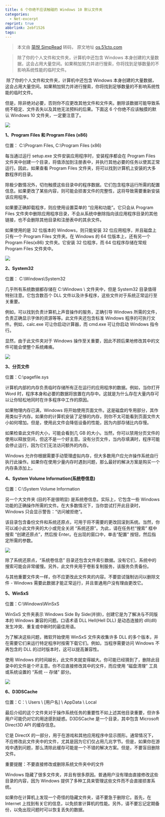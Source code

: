 ```yaml
---
title: 6 个你绝不应该触碰的 Windows 10 默认文件夹
categories:
  - Net-excerpt
reprint: true
abbrlink: 2ebf1526
tags:
---
```



> 本文由 [简悦 SimpRead](http://ksria.com/simpread/) 转码， 原文地址 [os.51cto.com](https://os.51cto.com/article/634698.html)

> 除了你的个人文件和文件夹，计算机中还包含 Windows 本身创建的大量数据，这会占用大量空间。如果稍加努力并进行搜索，你将找到足够数量的不影响系统性能的临时文件。

 除了你的个人文件和文件夹，计算机中还包含 Windows 本身创建的大量数据，这会占用大量空间。如果稍加努力并进行搜索，你将找到足够数量的不影响系统性能的临时文件。

但是，除非绝对必要，否则你不应更改其他文件和文件夹。删除该数据可能导致系统不稳定、文件丢失以及其他无法预料的后果。下面这 6 个你绝不应该触摸的默认 Windows 10 文件夹，一定要注意了。

![](https://s3.51cto.com/oss/202012/14/c331ddc54b8286bdfa0524acd548a0c6.jpeg)

**1、Program Files 和 Program Files (x86)**

位置： C:\Program Files, C:\Program Files (x86)

每当通过运行 setup.exe 文件安装应用程序时，安装程​序都会在 Program Files 文件夹中创建一个目录，将值添加到注册表中，并执行其他必要的任务以使其正常运行。因此，如果查看 Program Files 文件夹，将可以找到计算机上安装的大多数程序的目录。

除极少数情况外，切勿触摸这些目录中的程序数据。它们包含程序运行所需的配置信息。如果更改了某些内容，则可能会损害文件的完整性，这将导致需要重新安装该应用程序。

如果要正确卸载程序，则应使用设置菜单的 “应用和功能”。它只会从 Program Files 文件夹中删除应用程序目录，不会从系统中删除指向该应用程序目录的其他链接，也不会删除其他目录和注册表中的其余文件。

如果使用的是 32 位版本的 Windows，则只能安装 32 位应用程序，并且磁盘上只有一个 Program Files 文件夹。在 Windows 的 64 位版本上，还有另一个 Program Files(x86) 文件夹。它安装 32 位程序，而 64 位程序存储在常规 Program Files 文件夹中。

![](https://s3.51cto.com/oss/202012/14/997af64656762622b559e6b2822ae8ea.jpeg)

**2、System32**

位置： C:\Windows\System32

几乎所有系统数据都存储在 C:\Windows \ 文件夹中，但是 System32 目录值得特别注意。它包含数百个 DLL 文件以及许多程序，这些文件对于系统正常运行至关重要。

例如，可以找到负责计算机上声音操作的服务，正确引导 Windows 所需的文件，负责正确显示字体的资源等等。此文件夹还包含标准 Windows 程序的可执行文件。例如，calc.exe 可让你启动计算器，而 cmd.exe 可让你启动 Windows 指令行。

显然，由于此文件夹对于 Windows 操作至关重要，因此不顾后果地修改其中的文件可能会使整个系统瘫痪。

![](https://s6.51cto.com/oss/202012/14/43fdcea711802efff5ec613a02e8b69e.jpeg)

**3、分页文件**

位置：C:\pagefile.sys

计算机内部的内存负责临时存储所有正在运行的应用程序的数据。例如，当你打开 Word 时，程序本身和必要的数据将放置在内存中。这就是为什么存在大量内存可以让你轻松地同时在许多程序中工作的原因。

如果物理内存已满，Windows 将开始使用页面文件。这是磁盘的专用部分，其作用类似于内存。如果你的计算机安装了足够的内存，则你不太可能看到页面文件大小如何增加。但是，使用此文件会降低设备的性能，因为内部存储比内存慢。

如果检查此文件的大小，可能会看到几 GB 的大小。当然，你可以禁用分页文件的使用以释放空间，但这不是一个好主意。没有分页文件，当内存填满时，程序可能会停止运行，因为它们无法访问额外的内存。

Windows 允许你根据需要手动管理虚拟内存，但大多数用户应允许操作系统自行执行此操作。如果你在使用少量内存时遇到问题，那么最好的解决方案是购买一个内存条添加上。

**4、System Volume Information(系统卷信息)**

位置：C:\System Volume Information

另一个大文件夹 (目的不是很明显) 是系统卷信息。实际上，它包含一些 Windows 功能的正确操作所需的文件。在大多数情况下，当你尝试打开此目录时，Windows 只会显示警告：“访问被拒绝”。

该目录包含备份文件和系统还原点，可用于将不需要的更改回滚到系统。当然，你可以减小此文件夹的大小或完全关闭 “系统还原”。为此，请在任务栏“搜索” 框中搜索 “创建还原点”，然后按 Enter。在出现的窗口中，单击“配置” 按钮，然后指定所需的参数。

![](https://s4.51cto.com/oss/202012/14/70248e2590eae344b360ba4ab6364e17.jpeg)

除了系统还原点，“系统卷信息” 目录还包含文件索引数据。没有它们，系统中的搜索可能会非常缓慢。另外，此文件夹用于卷影复制服务，该服务负责备份。

与其他重要文件夹一样，你不应更改此文件夹的内容。不要尝试强制访问以删除文件 - Windows 需要此数据才能正常运行，并且普通用户没有理由更改它。

**5、WinSxS**

位置：C:\Windows\WinSxS

WinSxS 文件夹表示 Windows Side By Side(并排)，创建它是为了解决与不同版本的 Windows 兼容的问题。口语术语 DLL Hell(Hell DLL) 是动态连接的 dll(dll) 发生冲突、重复或中断时的最佳用语。

为了解决这些问题，微软开始使用 WinSxS 文件夹收集许多 DLL 的多个版本，并在需要它们来运行特定程序时按需下载它们。例如，当程序需要访问 Windows 不再包含的 DLL 的过时版本时，这可以提高兼容性。

使用 Windows 的时间越长，此文件夹就变得越大。你可能已经猜到了，删除此目录中的文件是个坏主意。你不应直接修改其中的文件，而应使用 “磁盘清理” 工具或系统设置的 “系统 -- 存储” 部分。

![](https://s4.51cto.com/oss/202012/14/513f5f77158097ade776f84cdd626bfa.jpeg)

**6、D3DSCache**

位置：C：\ Users \ [用户名] \ AppData \ Local

最后介绍的这个文件夹对于操作系统任务的重要性不如上述其他目录重要，但许多用户可能仍对它的用途感到疑惑。D3DSCache 是​​一个目录，其中包含 Microsoft Direct3D API 的缓存信息。

它是 DirectX 的一部分，用于在游戏和其他应用程序中显示图形。通常情况下，不应修改此文件夹中的文件，尤其是因为它们仅占用几兆字节。但是，如果你在游戏中遇到问题，那么清除此缓存可能是一个不错的解决方案。但是，不要盲目删除文件。

重要提醒：不要直接修改或删除系统文件夹中的文件

Windows 隐藏了很多文件夹，并且有很多原因。普通用户没有理由直接修改这些目录的内容，因为 Windows 提供了多种工具来管理这些文件而不会直接损害系统。

如果你在计算机上发现一个奇怪的隐藏文件夹，请不要急于删除它。首先，在 Internet 上找到有关它的信息，以免损害计算机的性能。另外，请不要忘记定期备份，以免出现问题时可以恢复丢失的数据。